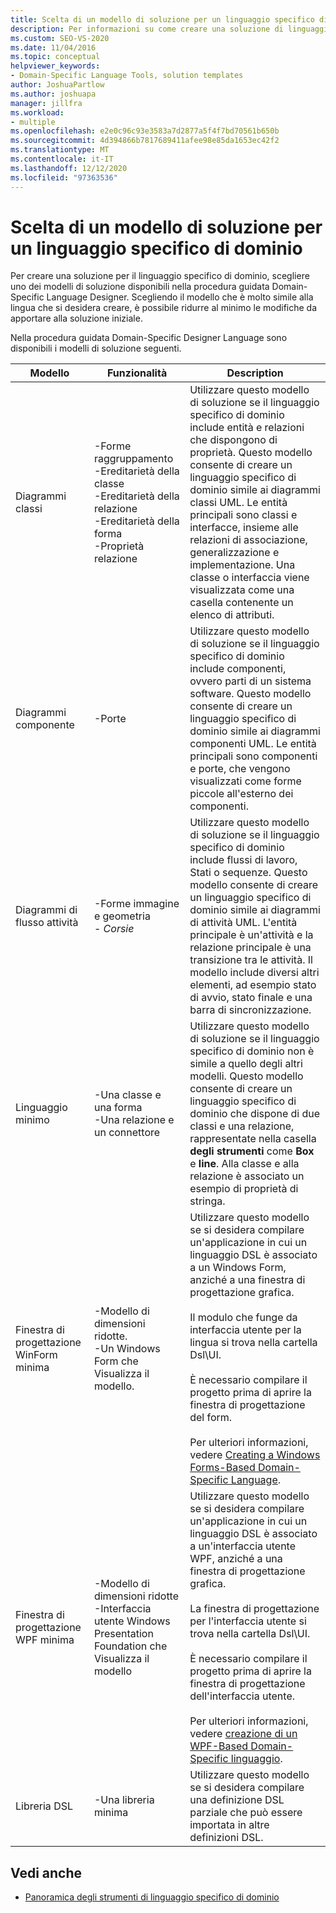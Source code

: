 ```yaml
---
title: Scelta di un modello di soluzione per un linguaggio specifico di dominio
description: Per informazioni su come creare una soluzione di linguaggio specifico di dominio, scegliere uno dei modelli di soluzione disponibili nella procedura guidata Domain-Specific Language Designer.
ms.custom: SEO-VS-2020
ms.date: 11/04/2016
ms.topic: conceptual
helpviewer_keywords:
- Domain-Specific Language Tools, solution templates
author: JoshuaPartlow
ms.author: joshuapa
manager: jillfra
ms.workload:
- multiple
ms.openlocfilehash: e2e0c96c93e3583a7d2877a5f4f7bd70561b650b
ms.sourcegitcommit: 4d394866b7817689411afee98e85da1653ec42f2
ms.translationtype: MT
ms.contentlocale: it-IT
ms.lasthandoff: 12/12/2020
ms.locfileid: "97363536"
---
```

# <a name="choosing-a-domain-specific-language-solution-template"></a>Scelta di un modello di soluzione per un linguaggio specifico di dominio
Per creare una soluzione per il linguaggio specifico di dominio, scegliere uno dei modelli di soluzione disponibili nella procedura guidata Domain-Specific Language Designer. Scegliendo il modello che è molto simile alla lingua che si desidera creare, è possibile ridurre al minimo le modifiche da apportare alla soluzione iniziale.

 Nella procedura guidata Domain-Specific Designer Language sono disponibili i modelli di soluzione seguenti.

|Modello|Funzionalità|Description|
|-|-|-|
|Diagrammi classi|-Forme raggruppamento<br />-Ereditarietà della classe<br />-Ereditarietà della relazione<br />-Ereditarietà della forma<br />-Proprietà relazione|Utilizzare questo modello di soluzione se il linguaggio specifico di dominio include entità e relazioni che dispongono di proprietà. Questo modello consente di creare un linguaggio specifico di dominio simile ai diagrammi classi UML. Le entità principali sono classi e interfacce, insieme alle relazioni di associazione, generalizzazione e implementazione. Una classe o interfaccia viene visualizzata come una casella contenente un elenco di attributi.|
|Diagrammi componente|-Porte|Utilizzare questo modello di soluzione se il linguaggio specifico di dominio include componenti, ovvero parti di un sistema software. Questo modello consente di creare un linguaggio specifico di dominio simile ai diagrammi componenti UML. Le entità principali sono componenti e porte, che vengono visualizzati come forme piccole all'esterno dei componenti.|
|Diagrammi di flusso attività|-Forme immagine e geometria<br />-   *Corsie*|Utilizzare questo modello di soluzione se il linguaggio specifico di dominio include flussi di lavoro, Stati o sequenze. Questo modello consente di creare un linguaggio specifico di dominio simile ai diagrammi di attività UML. L'entità principale è un'attività e la relazione principale è una transizione tra le attività. Il modello include diversi altri elementi, ad esempio stato di avvio, stato finale e una barra di sincronizzazione.|
|Linguaggio minimo|-Una classe e una forma<br />-Una relazione e un connettore|Utilizzare questo modello di soluzione se il linguaggio specifico di dominio non è simile a quello degli altri modelli. Questo modello consente di creare un linguaggio specifico di dominio che dispone di due classi e una relazione, rappresentate nella casella **degli strumenti** come **Box** e **line**. Alla classe e alla relazione è associato un esempio di proprietà di stringa.|
|Finestra di progettazione WinForm minima|-Modello di dimensioni ridotte.<br />-Un Windows Form che Visualizza il modello.|Utilizzare questo modello se si desidera compilare un'applicazione in cui un linguaggio DSL è associato a un Windows Form, anziché a una finestra di progettazione grafica.<br /><br /> Il modulo che funge da interfaccia utente per la lingua si trova nella cartella Dsl\UI.<br /><br /> È necessario compilare il progetto prima di aprire la finestra di progettazione del form.<br /><br /> Per ulteriori informazioni, vedere [Creating a Windows Forms-Based Domain-Specific Language](../modeling/creating-a-windows-forms-based-domain-specific-language.md).|
|Finestra di progettazione WPF minima|-Modello di dimensioni ridotte<br />-Interfaccia utente Windows Presentation Foundation che Visualizza il modello|Utilizzare questo modello se si desidera compilare un'applicazione in cui un linguaggio DSL è associato a un'interfaccia utente WPF, anziché a una finestra di progettazione grafica.<br /><br /> La finestra di progettazione per l'interfaccia utente si trova nella cartella Dsl\UI.<br /><br /> È necessario compilare il progetto prima di aprire la finestra di progettazione dell'interfaccia utente.<br /><br /> Per ulteriori informazioni, vedere [creazione di un WPF-Based Domain-Specific linguaggio](../modeling/creating-a-wpf-based-domain-specific-language.md).|
|Libreria DSL|-Una libreria minima|Utilizzare questo modello se si desidera compilare una definizione DSL parziale che può essere importata in altre definizioni DSL.|

## <a name="see-also"></a>Vedi anche

- [Panoramica degli strumenti di linguaggio specifico di dominio](../modeling/overview-of-domain-specific-language-tools.md)
